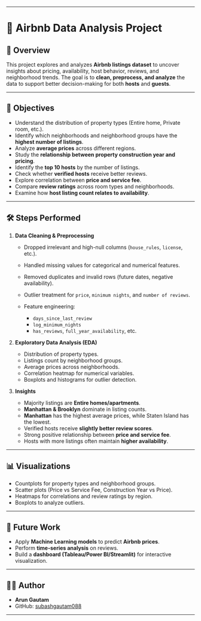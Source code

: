
---

# 🏡 Airbnb Data Analysis Project

## 📌 Overview

This project explores and analyzes **Airbnb listings dataset** to uncover insights about pricing, availability, host behavior, reviews, and neighborhood trends.
The goal is to **clean, preprocess, and analyze** the data to support better decision-making for both **hosts** and **guests**.

---

## 🎯 Objectives

* Understand the distribution of property types (Entire home, Private room, etc.).
* Identify which neighborhoods and neighborhood groups have the **highest number of listings**.
* Analyze **average prices** across different regions.
* Study the **relationship between property construction year and pricing**.
* Identify the **top 10 hosts** by the number of listings.
* Check whether **verified hosts** receive better reviews.
* Explore correlation between **price and service fee**.
* Compare **review ratings** across room types and neighborhoods.
* Examine how **host listing count relates to availability**.

---

## 🛠️ Steps Performed

1. **Data Cleaning & Preprocessing**

   * Dropped irrelevant and high-null columns (`house_rules`, `license`, etc.).
   * Handled missing values for categorical and numerical features.
   * Removed duplicates and invalid rows (future dates, negative availability).
   * Outlier treatment for `price`, `minimum nights`, and `number of reviews`.
   * Feature engineering:

     * `days_since_last_review`
     * `log_minimum_nights`
     * `has_reviews`, `full_year_availability`, etc.

2. **Exploratory Data Analysis (EDA)**

   * Distribution of property types.
   * Listings count by neighborhood groups.
   * Average prices across neighborhoods.
   * Correlation heatmap for numerical variables.
   * Boxplots and histograms for outlier detection.

3. **Insights**

   * Majority listings are **Entire homes/apartments**.
   * **Manhattan & Brooklyn** dominate in listing counts.
   * **Manhattan** has the highest average prices, while Staten Island has the lowest.
   * Verified hosts receive **slightly better review scores**.
   * Strong positive relationship between **price and service fee**.
   * Hosts with more listings often maintain **higher availability**.

---

## 📊 Visualizations

* Countplots for property types and neighborhood groups.
* Scatter plots (Price vs Service Fee, Construction Year vs Price).
* Heatmaps for correlations and review ratings by region.
* Boxplots to analyze outliers.

---

## 🔮 Future Work

* Apply **Machine Learning models** to predict **Airbnb prices**.
* Perform **time-series analysis** on reviews.
* Build a **dashboard (Tableau/Power BI/Streamlit)** for interactive visualization.

---

## 👨‍💻 Author

* **Arun Gautam**
* GitHub: [subashgautam088](https://github.com/subashgautam088)

---

